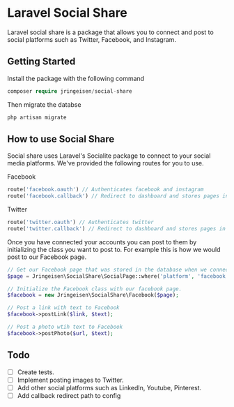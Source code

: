 # Laravel Social Share
Laravel social share is a package that allows you to connect and post to social platforms such as Twitter, Facebook, and Instagram.

## Getting Started

Install the package with the following command
```php
composer require jringeisen/social-share
```

Then migrate the databse
```php
php artisan migrate
```

## How to use Social Share

Social share uses Laravel's Socialite package to connect to your social media platforms. We've provided the following routes for you to use.

Facebook
```php
route('facebook.oauth') // Authenticates facebook and instagram
route('facebook.callback') // Redirect to dashboard and stores pages in database
```

Twitter
```php
route('twitter.oauth') // Authenticates twitter
route('twitter.callback') // Redirect to dashboard and stores pages in database
```

Once you have connected your accounts you can post to them by initializing the class you want to post to. For example this is how we would post to our Facebook page.

```php
// Get our Facebook page that was stored in the database when we connected to it.
$page = Jringeisen\SocialShare\SocialPage::where('platform', 'facebook')->first();

// Initialize the Facebook class with our facebook page.
$facebook = new Jringeisen\SocialShare\Facebook($page);

// Post a link with text to Facebook
$facebook->postLink($link, $text);

// Post a photo wtih text to Facebook
$facebook->postPhoto($url, $text);
```

## Todo
- [ ] Create tests.
- [ ] Implement posting images to Twitter.
- [ ] Add other social platforms such as LinkedIn, Youtube, Pinterest.
- [ ] Add callback redirect path to config
